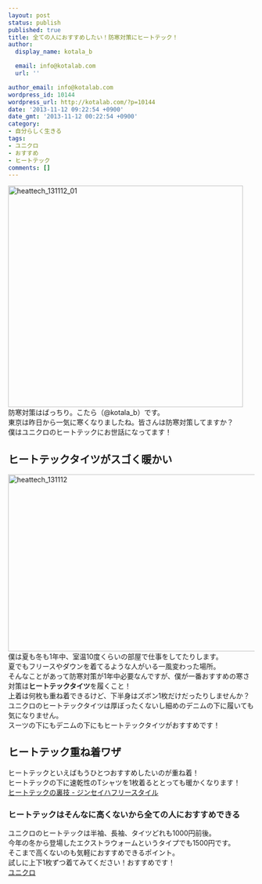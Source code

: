 ```yaml
---
layout: post
status: publish
published: true
title: 全ての人におすすめしたい！防寒対策にヒートテック！
author:
  display_name: kotala_b

  email: info@kotalab.com
  url: ''

author_email: info@kotalab.com
wordpress_id: 10144
wordpress_url: http://kotalab.com/?p=10144
date: '2013-11-12 09:22:54 +0900'
date_gmt: '2013-11-12 00:22:54 +0900'
category:
- 自分らしく生きる
tags:
- ユニクロ
- おすすめ
- ヒートテック
comments: []
---
```

<p><img src="http://kotalab.com/wp-content/uploads/heattech_131112_01.jpg" alt="heattech_131112_01" width="480" height="452" class="alignnone size-full wp-image-10147" /><br />
防寒対策はばっちり。こたら（@kotala_b）です。<br />
東京は昨日から一気に寒くなりましたね。皆さんは防寒対策してますか？<br />
僕はユニクロのヒートテックにお世話になってます！<br />
<!--more--></p>
<h2>ヒートテックタイツがスゴく暖かい</h2>
<p><img src="http://kotalab.com/wp-content/uploads/heattech_131112-546x361.jpg" alt="heattech_131112" width="546" height="361" class="alignnone size-large wp-image-10146" /><br />
僕は夏も冬も1年中、室温10度くらいの部屋で仕事をしてたりします。<br />
夏でもフリースやダウンを着てるような人がいる一風変わった場所。<br />
そんなことがあって防寒対策が1年中必要なんですが、僕が一番おすすめの寒さ対策は<strong>ヒートテックタイツ</strong>を履くこと！<br />
上着は何枚も重ね着できるけど、下半身はズボン1枚だけだったりしませんか？<br />
ユニクロのヒートテックタイツは厚ぼったくないし細めのデニムの下に履いても気になりません。<br />
スーツの下にもデニムの下にもヒートテックタイツがおすすめです！</p>
<h2>ヒートテック重ね着ワザ</h2>
<p>ヒートテックといえばもうひとつおすすめしたいのが重ね着！<br />
ヒートテックの下に速乾性のTシャツを1枚着るととっても暖かくなります！<br />
<a href="http://lifeisfreestyle2.blog79.fc2.com/blog-entry-339.html" target="_blank">ヒートテックの裏技 - ジンセイハフリースタイル</a></p>
<h3>ヒートテックはそんなに高くないから全ての人におすすめできる</h3>
<p>ユニクロのヒートテックは半袖、長袖、タイツどれも1000円前後。<br />
今年の冬から登場したエクストラウォームというタイプでも1500円です。<br />
そこまで高くないのも気軽におすすめできるポイント。<br />
試しに上下1枚ずつ着てみてください！おすすめです！<br />
<a href="http://www.uniqlo.com/jp/" target="_blank">ユニクロ</a></p>
